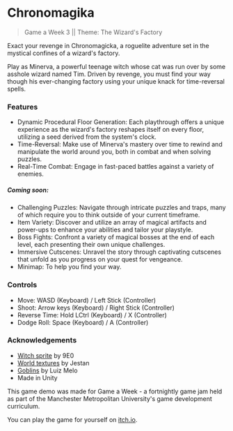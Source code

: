# Chronomagika
> Game a Week 3 || Theme: The Wizard's Factory

Exact your revenge in Chronomagicka, a roguelite adventure set in the mystical confines of a wizard's factory.

Play as Minerva, a powerful teenage witch whose cat was run over by some asshole wizard named Tim. Driven by revenge, you must find your way though his ever-changing factory using your unique knack for time-reversal spells.

### Features
- Dynamic Procedural Floor Generation: Each playthrough offers a unique experience as the wizard's factory reshapes itself on every floor, utilizing a seed derived from the system's clock.
- Time-Reversal: Make use of Minerva's mastery over time to rewind and manipulate the world around you, both in combat and when solving puzzles.
- Real-Time Combat: Engage in fast-paced battles against a variety of enemies.

##### Coming soon:
- Challenging Puzzles: Navigate through intricate puzzles and traps, many of which require you to think outside of your current timeframe.
- Item Variety: Discover and utilize an array of magical artifacts and power-ups to enhance your abilities and tailor your playstyle.
- Boss Fights: Confront a variety of magical bosses at the end of each level, each presenting their own unique challenges.
- Immersive Cutscenes: Unravel the story through captivating cutscenes that unfold as you progress on your quest for vengeance.
- Minimap: To help you find your way.

### Controls
- Move: WASD (Keyboard) / Left Stick (Controller)
- Shoot: Arrow keys (Keyboard) / Right Stick (Controller)
- Reverse Time: Hold LCtrl (Keyboard) / X (Controller)
- Dodge Roll: Space (Keyboard) / A (Controller)

### Acknowledgements
- <a href="https://9e0.itch.io/witches-pack">Witch sprite</a> by 9E0
- <a href="https://jestan.itch.io/pixel-texture-pack">World textures</a> by Jestan
- <a href="https://assetstore.unity.com/packages/2d/characters/monsters-creatures-fantasy-167949">Goblins</a> by Luiz Melo
- Made in Unity

This game demo was made for Game a Week - a fortnightly game jam held as part of the Manchester Metropolitan University's game development curriculum.

You can play the game for yourself on <a href="https://soxyo.itch.io/chronomagicka">itch.io</a>.
